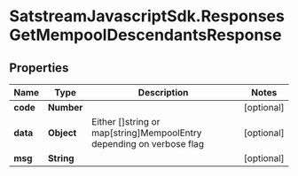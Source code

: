 # SatstreamJavascriptSdk.ResponsesGetMempoolDescendantsResponse

## Properties
Name | Type | Description | Notes
------------ | ------------- | ------------- | -------------
**code** | **Number** |  | [optional] 
**data** | **Object** | Either []string or map[string]MempoolEntry depending on verbose flag | [optional] 
**msg** | **String** |  | [optional] 
